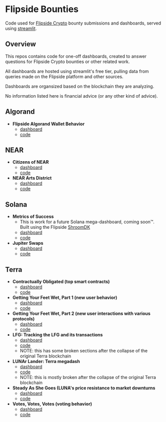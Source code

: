 # Flipside Bounties

Code used for [Flipside Crypto](https://flipsidecrypto.xyz/) bounty submissions and dashboards, served using [streamlit](https://streamlit.io/).

## Overview
This repos contains code for one-off dashboards, created to answer questions for Flipside Crypto bounties or other related work.

All dashboards are hosted using streamlit's free tier, pulling data from queries made on the Flipside platform and other sources.

Dashboards are organsized based on the blockchain they are analyzing.


No information listed here is financial advice (or any other kind of advice).

## Algorand
- **Flipside Algorand Wallet Behavior**
  - [dashboard](https://ltirrell-flipside-bounties-algorandflipside-behavior-8vz4fq.streamlitapp.com/)
  - [code](algorand/flipside_behavior.py)

## NEAR
- **Citizens of NEAR**
  - [dashboard](https://ltirrell-flipside-bounties-nearcitizens-of-near-users-xtxglz.streamlitapp.com/)
  - [code](near/citizens_of_NEAR_users.py)
- **NEAR Arts District**
  - [dashboard](https://ltirrell-flipside-bounties-neararts-district-s6rmn5.streamlitapp.com/)
  - [code](near/arts_district.py)
## Solana
- **Metrics of Success**
  - This is work for a future Solana mega-dashboard, coming soon™. Built using the Flipside [ShroomDK](https://sdk.flipsidecrypto.xyz/)
  - [dashboard](https://ltirrell-flipside-bounties-solanametrics-of-success-bbm53x.streamlitapp.com/)
  - [code](solana/metrics_of_success.py)
- **Jupiter Swaps**
  - [dashboard](https://ltirrell-flipside-bounties-solanajupiter-swaps-h7eool.streamlitapp.com/)
  - [code](solana/jupiter_swaps.py)


## Terra
- **Contractually Obligated (top smart contracts)**
  - [dashboard](https://ltirrell-flipside-bounties-terracontractualy-obligated-ogohsa.streamlitapp.com/)
  - [code](terra/contractualy_obligated.py)
- **Getting Your Feet Wet, Part 1 (new user behavior)**
  - [dashboard](https://ltirrell-flipside-bounties-terrafeet-wet-p1-kars2c.streamlitapp.com/)
  - [code](terra/feet_wet_p1.py)
- **Getting Your Feet Wet, Part 2 (new user interactions with various protocols)**
  - [dashboard](https://ltirrell-flipside-bounties-terrafeet-wet-p2-vzmog8.streamlitapp.com/)
  - [code](terra/feet_wet_p2.py)
- **LFG: Tracking the LFG and its transactions**
  - [dashboard](https://ltirrell-flipside-bounties-terralfg-7tos27.streamlitapp.com/)
  - [code](terra/lfg.py)
  - NOTE: this has some broken sections after the collapse of the original Terra blockchain
- **LUNAr Lander: Terra megadash**
  - [dashboard](https://ltirrell-flipside-bounties-terralunar-lander-covk3s.streamlitapp.com/)
  - [code](terra/lunar_lander.py)
  - NOTE: this is mostly broken after the collapse of the original Terra blockchain
- **Steady As She Goes (LUNA's price resistance to market downturns**
  - [dashboard](https://ltirrell-flipside-bounties-terrasteady-eao1he.streamlitapp.com/)
  - [code](terra/steady.py)
- **Votes, Votes, Votes (voting behavior)**
  - [dashboard](https://ltirrell-flipside-bounties-terravote-d5wpol.streamlitapp.com/)
  - [code](terra/vote.py)
